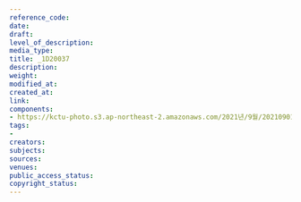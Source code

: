 ```yaml
---
reference_code: 
date: 
draft: 
level_of_description: 
media_type: 
title: _1D20037
description: 
weight: 
modified_at: 
created_at: 
link: 
components:
- https://kctu-photo.s3.ap-northeast-2.amazonaws.com/2021년/9월/20210901_민주노총+대국회+요구+기자회견/_1D20037.jpg
tags:
- 
creators: 
subjects: 
sources: 
venues: 
public_access_status: 
copyright_status: 
---
```

